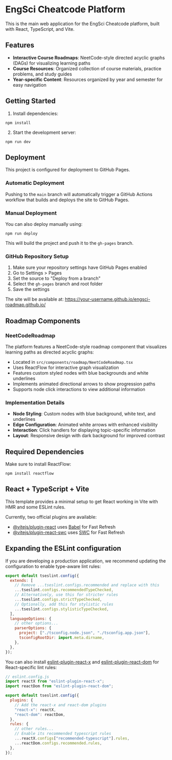 # EngSci Cheatcode Platform

This is the main web application for the EngSci Cheatcode platform, built with React, TypeScript, and Vite.

## Features

- **Interactive Course Roadmaps**: NeetCode-style directed acyclic graphs (DAGs) for visualizing learning paths
- **Course Resources**: Organized collection of course materials, practice problems, and study guides
- **Year-specific Content**: Resources organized by year and semester for easy navigation

## Getting Started

1. Install dependencies:

```
npm install
```

2. Start the development server:

```
npm run dev
```

## Deployment

This project is configured for deployment to GitHub Pages.

### Automatic Deployment

Pushing to the `main` branch will automatically trigger a GitHub Actions workflow that builds and deploys the site to GitHub Pages.

### Manual Deployment

You can also deploy manually using:

```
npm run deploy
```

This will build the project and push it to the `gh-pages` branch.

### GitHub Repository Setup

1. Make sure your repository settings have GitHub Pages enabled
2. Go to Settings > Pages
3. Set the source to "Deploy from a branch"
4. Select the `gh-pages` branch and root folder
5. Save the settings

The site will be available at: https://your-username.github.io/engsci-roadmap.github.io/

## Roadmap Components

### NeetCodeRoadmap

The platform features a NeetCode-style roadmap component that visualizes learning paths as directed acyclic graphs:

- Located in `src/components/roadmap/NeetCodeRoadmap.tsx`
- Uses ReactFlow for interactive graph visualization
- Features custom styled nodes with blue backgrounds and white underlines
- Implements animated directional arrows to show progression paths
- Supports node click interactions to view additional information

### Implementation Details

- **Node Styling**: Custom nodes with blue background, white text, and underlines
- **Edge Configuration**: Animated white arrows with enhanced visibility
- **Interaction**: Click handlers for displaying topic-specific information
- **Layout**: Responsive design with dark background for improved contrast

## Required Dependencies

Make sure to install ReactFlow:

```
npm install reactflow
```

## React + TypeScript + Vite

This template provides a minimal setup to get React working in Vite with HMR and some ESLint rules.

Currently, two official plugins are available:

- [@vitejs/plugin-react](https://github.com/vitejs/vite-plugin-react/blob/main/packages/plugin-react/README.md) uses [Babel](https://babeljs.io/) for Fast Refresh
- [@vitejs/plugin-react-swc](https://github.com/vitejs/vite-plugin-react-swc) uses [SWC](https://swc.rs/) for Fast Refresh

## Expanding the ESLint configuration

If you are developing a production application, we recommend updating the configuration to enable type-aware lint rules:

```js
export default tseslint.config({
  extends: [
    // Remove ...tseslint.configs.recommended and replace with this
    ...tseslint.configs.recommendedTypeChecked,
    // Alternatively, use this for stricter rules
    ...tseslint.configs.strictTypeChecked,
    // Optionally, add this for stylistic rules
    ...tseslint.configs.stylisticTypeChecked,
  ],
  languageOptions: {
    // other options...
    parserOptions: {
      project: ["./tsconfig.node.json", "./tsconfig.app.json"],
      tsconfigRootDir: import.meta.dirname,
    },
  },
});
```

You can also install [eslint-plugin-react-x](https://github.com/Rel1cx/eslint-react/tree/main/packages/plugins/eslint-plugin-react-x) and [eslint-plugin-react-dom](https://github.com/Rel1cx/eslint-react/tree/main/packages/plugins/eslint-plugin-react-dom) for React-specific lint rules:

```js
// eslint.config.js
import reactX from "eslint-plugin-react-x";
import reactDom from "eslint-plugin-react-dom";

export default tseslint.config({
  plugins: {
    // Add the react-x and react-dom plugins
    "react-x": reactX,
    "react-dom": reactDom,
  },
  rules: {
    // other rules...
    // Enable its recommended typescript rules
    ...reactX.configs["recommended-typescript"].rules,
    ...reactDom.configs.recommended.rules,
  },
});
```
